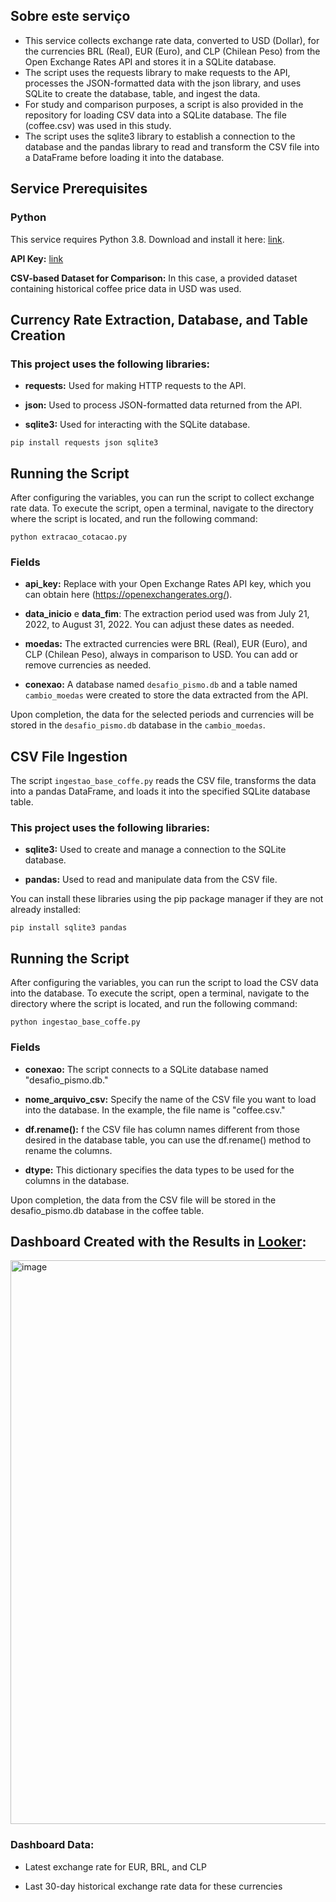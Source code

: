 ## Sobre este serviço
* This service collects exchange rate data, converted to USD (Dollar), for the currencies BRL (Real), EUR (Euro), and CLP (Chilean Peso) from the Open Exchange Rates API and stores it in a SQLite database.
* The script uses the requests library to make requests to the API, processes the JSON-formatted data with the json library, and uses SQLite to create the database, table, and ingest the data.
* For study and comparison purposes, a script is also provided in the repository for loading CSV data into a SQLite database. The file (coffee.csv) was used in this study.
* The script uses the sqlite3 library to establish a connection to the database and the pandas library to read and transform the CSV file into a DataFrame before loading it into the database.

## Service Prerequisites

### Python

This service requires Python 3.8. Download and install it here: [link](https://www.python.org/downloads/).

**API Key:** [link](https://openexchangerates.org)

**CSV-based Dataset for Comparison:** In this case, a provided dataset containing historical coffee price data in USD was used.

## Currency Rate Extraction, Database, and Table Creation

### This project uses the following libraries:

* **requests:** Used for making HTTP requests to the API.

* **json:** Used to process JSON-formatted data returned from the API.

* **sqlite3:** Used for interacting with the SQLite database.

```pip install requests json sqlite3```

## Running the Script

After configuring the variables, you can run the script to collect exchange rate data. To execute the script, open a terminal, navigate to the directory where the script is located, and run the following command:

```python extracao_cotacao.py```

### Fields

* **api_key:** Replace with your Open Exchange Rates API key, which you can obtain here (https://openexchangerates.org/).

* **data_inicio** e **data_fim**: The extraction period used was from July 21, 2022, to August 31, 2022. You can adjust these dates as needed.

* **moedas:** The extracted currencies were BRL (Real), EUR (Euro), and CLP (Chilean Peso), always in comparison to USD. You can add or remove currencies as needed.

* **conexao:** A database named ```desafio_pismo.db``` and a table named ```cambio_moedas``` were created to store the data extracted from the API.

Upon completion, the data for the selected periods and currencies will be stored in the ```desafio_pismo.db``` database in the ```cambio_moedas```.


## CSV File Ingestion

The script ```ingestao_base_coffe.py``` reads the CSV file, transforms the data into a pandas DataFrame, and loads it into the specified SQLite database table. 

### This project uses the following libraries:

* **sqlite3:** Used to create and manage a connection to the SQLite database.

* **pandas:** Used to read and manipulate data from the CSV file.

You can install these libraries using the pip package manager if they are not already installed:

```pip install sqlite3 pandas```

## Running the Script

After configuring the variables, you can run the script to load the CSV data into the database. To execute the script, open a terminal, navigate to the directory where the script is located, and run the following command:

```python ingestao_base_coffe.py```


### Fields

* **conexao:** The script connects to a SQLite database named "desafio_pismo.db."

* **nome_arquivo_csv:** Specify the name of the CSV file you want to load into the database. In the example, the file name is "coffee.csv."

* **df.rename():** f the CSV file has column names different from those desired in the database table, you can use the df.rename() method to rename the columns.

* **dtype:** This dictionary specifies the data types to be used for the columns in the database.

Upon completion, the data from the CSV file will be stored in the desafio_pismo.db database in the coffee table.

## Dashboard Created with the Results in [Looker](https://lookerstudio.google.com/reporting/5eae0f7a-395f-4e67-b118-4666b9d06d7a):

<img width="902" alt="image" src="https://github.com/FilipeSelenko/cotacao_moedas/assets/66075126/6070c9e3-b86a-43f5-a4a6-31af105065de">

### Dashboard Data:
* Latest exchange rate for EUR, BRL, and CLP

* Last 30-day historical exchange rate data for these currencies
